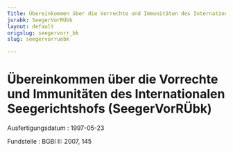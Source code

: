 ```yaml
---
Title: Übereinkommen über die Vorrechte und Immunitäten des Internationalen Seegerichtshofs
jurabk: SeegerVorRÜbk
layout: default
origslug: seegervorr_bk
slug: seegervorruebk

---
```


# Übereinkommen über die Vorrechte und Immunitäten des Internationalen Seegerichtshofs (SeegerVorRÜbk)

Ausfertigungsdatum
:   1997-05-23

Fundstelle
:   BGBl II: 2007, 145

